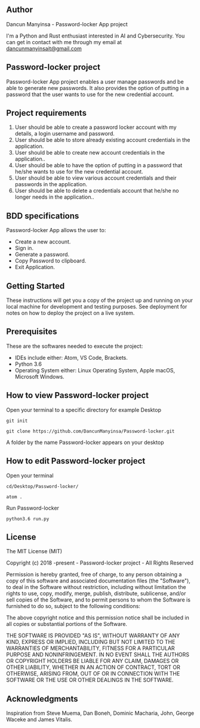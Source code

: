 ## Author
Dancun Manyinsa - Password-locker App project 

I'm a Python and Rust enthusiast interested in AI and Cybersecurity. You can get in contact with me through my email at dancunmanyinsait@gmail.com

## Password-locker project
Password-locker App project enables a user manage passwords and be able to generate new passwords. It also provides the option of putting in a password that the user wants to use for the new credential account.
 
## Project requirements
1. User should be able to create a password locker account with my details, a login username and password.
2. User should be able to store already existing account credentials in the application.
3. User should be able to create new account credentials in the application..
4. User should be able to have the option of putting in a password that he/she wants to use for the new credential account.
5. User should be able to view various account credentials and their passwords in the application.
6.  User should be able to delete a credentials account that he/she no longer needs in the application..
 

## BDD specifications

Password-locker App allows the user to:
* Create a new account.
* Sign in.
* Generate a password.
* Copy Password to clipboard.
* Exit Application.

## Getting Started

These instructions will get you a copy of the project up and running on your local machine for development and testing purposes. See deployment for notes on how to deploy the project on a live system.

## Prerequisites

These are the softwares needed to execute the project: 

* IDEs include either: Atom, VS Code, Brackets.
* Python 3.6
* Operating System either: Linux Operating System, Apple macOS, Microsoft Windows.


## How to view Password-locker project

Open your terminal to a specific directory for example Desktop

```git init```

```git clone https://github.com/DancunManyinsa/Password-locker.git```

A folder by the name Password-locker appears on your desktop


## How to edit Password-locker project

Open your terminal

```cd/Desktop/Password-locker/```

```atom .```

Run Password-locker

```python3.6 run.py```

## License


The MIT License (MIT)

Copyright (c) 2018 -present - Password-locker project - All Rights Reserved

Permission is hereby granted, free of charge, to any person obtaining a copy
of this software and associated documentation files (the "Software"), to deal
in the Software without restriction, including without limitation the rights
to use, copy, modify, merge, publish, distribute, sublicense, and/or sell
copies of the Software, and to permit persons to whom the Software is
furnished to do so, subject to the following conditions:

The above copyright notice and this permission notice shall be included in
all copies or substantial portions of the Software.

THE SOFTWARE IS PROVIDED "AS IS", WITHOUT WARRANTY OF ANY KIND, EXPRESS OR
IMPLIED, INCLUDING BUT NOT LIMITED TO THE WARRANTIES OF MERCHANTABILITY,
FITNESS FOR A PARTICULAR PURPOSE AND NONINFRINGEMENT. IN NO EVENT SHALL THE
AUTHORS OR COPYRIGHT HOLDERS BE LIABLE FOR ANY CLAIM, DAMAGES OR OTHER
LIABILITY, WHETHER IN AN ACTION OF CONTRACT, TORT OR OTHERWISE, ARISING FROM,
OUT OF OR IN CONNECTION WITH THE SOFTWARE OR THE USE OR OTHER DEALINGS IN
THE SOFTWARE.
## Acknowledgments

Inspiration from Steve Muema, Dan Boneh, Dominic Macharia, John, George Waceke and James Vitalis.

